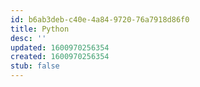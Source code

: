 ```yaml
---
id: b6ab3deb-c40e-4a84-9720-76a7918d86f0
title: Python
desc: ''
updated: 1600970256354
created: 1600970256354
stub: false
---
```


